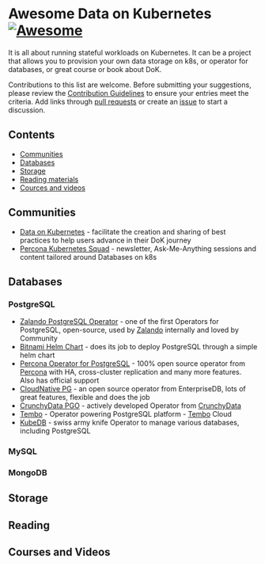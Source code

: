 # Awesome Data on Kubernetes [![Awesome](https://cdn.rawgit.com/sindresorhus/awesome/d7305f38d29fed78fa85652e3a63e154dd8e8829/media/badge.svg)](https://github.com/sindresorhus/awesome)
It is all about running stateful workloads on Kubernetes. It can be a project that allows you to provision your own data storage on k8s, or operator for databases, or great course or book about DoK.

Contributions to this list are welcome. Before submitting your suggestions, please review the [Contribution Guidelines](CONTRIBUTING.md) to ensure your entries meet the criteria. Add links through [pull requests](https://github.com/spron-in/awesome-dok/pulls) or create an [issue](https://github.com/spron-in/awesome-dok/issues) to start a discussion.

## Contents

- [Communities](#communities)
- [Databases](#databases)
- [Storage](#storage)
- [Reading materials](#reading)
- [Cources and videos](#courses-and-videos)

## Communities

* [Data on Kubernetes](https://dok.community/) - facilitate the creation and sharing of best practices to help users advance in their DoK journey
* [Percona Kubernetes Squad](https://percona.com/k8s) - newsletter, Ask-Me-Anything sessions and content tailored around Databases on k8s

## Databases

### PostgreSQL

* [Zalando PostgreSQL Operator](https://github.com/zalando/postgres-operator) - one of the first Operators for PostgreSQL, open-source, used by [Zalando](https://www.zalando.com/) internally and loved by Community
* [Bitnami Helm Chart](https://github.com/bitnami/charts/tree/main/bitnami/postgresql) - does its job to deploy PostgreSQL through a simple helm chart
* [Percona Operator for PostgreSQL](https://github.com/percona/percona-postgresql-operator) - 100% open source operator from [Percona](https://percona.com) with HA, cross-cluster replication and many more features. Also has official support
* [CloudNative PG](https://github.com/cloudnative-pg/cloudnative-pg) - an open source operator from EnterpriseDB, lots of great features, flexible and does the job
* [CrunchyData PGO](https://github.com/CrunchyData/postgres-operator) - actively developed Operator from [CrunchyData](https://www.crunchydata.com/)
* [Tembo](https://github.com/tembo-io/tembo) - Operator powering PostgreSQL platform - [Tembo](https://tembo.io/) Cloud
* [KubeDB](https://kubedb.com/kubernetes/databases/run-and-manage-postgres-on-kubernetes/) - swiss army knife Operator to manage various databases, including PostgreSQL

### MySQL

### MongoDB

## Storage

## Reading

### 

## Courses and Videos

